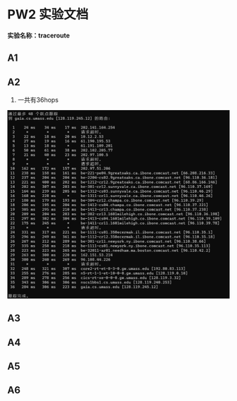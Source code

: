 # PW2 实验文档

**实验名称：traceroute**

## A1



## A2

1. 一共有36hops

![hops](img/traceroute-hops.png)



## A3

## A4

## A5

## A6

